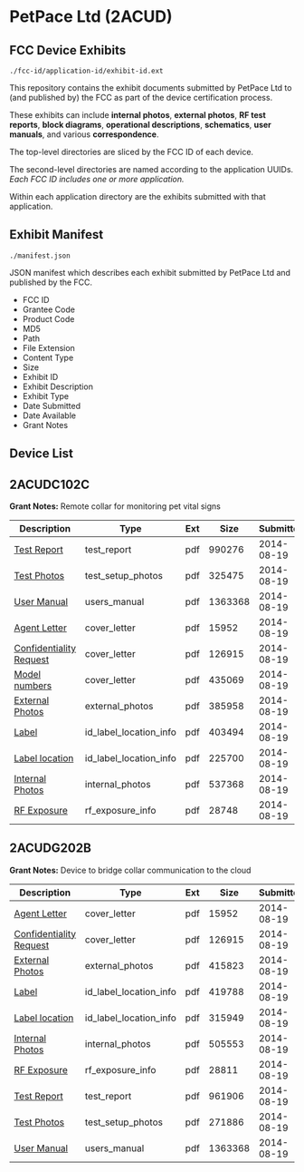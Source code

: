 # PetPace Ltd (2ACUD)
## FCC Device Exhibits

```
./fcc-id/application-id/exhibit-id.ext
```

This repository contains the exhibit documents submitted by PetPace Ltd to (and published by) the FCC as part of the device certification process.

These exhibits can include **internal photos**, **external photos**, **RF test reports**, **block diagrams**, **operational descriptions**, **schematics**, **user manuals**, and various **correspondence**.

The top-level directories are sliced by the FCC ID of each device.

The second-level directories are named according to the application UUIDs. *Each FCC ID includes one or more application.*

Within each application directory are the exhibits submitted with that application. 

## Exhibit Manifest

```
./manifest.json
```

JSON manifest which describes each exhibit submitted by PetPace Ltd and published by the FCC.

- FCC ID
- Grantee Code
- Product Code
- MD5
- Path
- File Extension
- Content Type
- Size
- Exhibit ID
- Exhibit Description
- Exhibit Type
- Date Submitted
- Date Available
- Grant Notes

## Device List
## 2ACUDC102C
**Grant Notes:** Remote collar for monitoring pet vital signs

| Description | Type | Ext | Size | Submitted | Available |
| ----------- | ---- | --- | ---- | --------- | --------- |
| [Test Report](2ACUDC102C/2e95eb8e4c2b36c1cc064c21f0f6b924/2362359.pdf) | test_report | pdf | 990276 | 2014-08-19 | 2014-08-19 |
| [Test Photos](2ACUDC102C/2e95eb8e4c2b36c1cc064c21f0f6b924/2362374.pdf) | test_setup_photos | pdf | 325475 | 2014-08-19 | 2014-08-19 |
| [User Manual](2ACUDC102C/2e95eb8e4c2b36c1cc064c21f0f6b924/2362375.pdf) | users_manual | pdf | 1363368 | 2014-08-19 | 2014-08-19 |
| [Agent Letter](2ACUDC102C/2e95eb8e4c2b36c1cc064c21f0f6b924/2362347.pdf) | cover_letter | pdf | 15952 | 2014-08-19 | 2014-08-19 |
| [Confidentiality Request](2ACUDC102C/2e95eb8e4c2b36c1cc064c21f0f6b924/2362348.pdf) | cover_letter | pdf | 126915 | 2014-08-19 | 2014-08-19 |
| [Model numbers](2ACUDC102C/2e95eb8e4c2b36c1cc064c21f0f6b924/2362349.pdf) | cover_letter | pdf | 435069 | 2014-08-19 | 2014-08-19 |
| [External Photos](2ACUDC102C/2e95eb8e4c2b36c1cc064c21f0f6b924/2362351.pdf) | external_photos | pdf | 385958 | 2014-08-19 | 2014-08-19 |
| [Label](2ACUDC102C/2e95eb8e4c2b36c1cc064c21f0f6b924/2362353.pdf) | id_label_location_info | pdf | 403494 | 2014-08-19 | 2014-08-19 |
| [Label location](2ACUDC102C/2e95eb8e4c2b36c1cc064c21f0f6b924/2362354.pdf) | id_label_location_info | pdf | 225700 | 2014-08-19 | 2014-08-19 |
| [Internal Photos](2ACUDC102C/2e95eb8e4c2b36c1cc064c21f0f6b924/2362352.pdf) | internal_photos | pdf | 537368 | 2014-08-19 | 2014-08-19 |
| [RF Exposure](2ACUDC102C/2e95eb8e4c2b36c1cc064c21f0f6b924/2362358.pdf) | rf_exposure_info | pdf | 28748 | 2014-08-19 | 2014-08-19 |
## 2ACUDG202B
**Grant Notes:** Device to bridge collar communication to the cloud

| Description | Type | Ext | Size | Submitted | Available |
| ----------- | ---- | --- | ---- | --------- | --------- |
| [Agent Letter](2ACUDG202B/63f1d4831047d5522ca419846465b730/2362347.pdf) | cover_letter | pdf | 15952 | 2014-08-19 | 2014-08-19 |
| [Confidentiality Request](2ACUDG202B/63f1d4831047d5522ca419846465b730/2362348.pdf) | cover_letter | pdf | 126915 | 2014-08-19 | 2014-08-19 |
| [External Photos](2ACUDG202B/63f1d4831047d5522ca419846465b730/2362451.pdf) | external_photos | pdf | 415823 | 2014-08-19 | 2014-08-19 |
| [Label](2ACUDG202B/63f1d4831047d5522ca419846465b730/2362453.pdf) | id_label_location_info | pdf | 419788 | 2014-08-19 | 2014-08-19 |
| [Label location](2ACUDG202B/63f1d4831047d5522ca419846465b730/2362454.pdf) | id_label_location_info | pdf | 315949 | 2014-08-19 | 2014-08-19 |
| [Internal Photos](2ACUDG202B/63f1d4831047d5522ca419846465b730/2362452.pdf) | internal_photos | pdf | 505553 | 2014-08-19 | 2014-08-19 |
| [RF Exposure](2ACUDG202B/63f1d4831047d5522ca419846465b730/2362458.pdf) | rf_exposure_info | pdf | 28811 | 2014-08-19 | 2014-08-19 |
| [Test Report](2ACUDG202B/63f1d4831047d5522ca419846465b730/2362460.pdf) | test_report | pdf | 961906 | 2014-08-19 | 2014-08-19 |
| [Test Photos](2ACUDG202B/63f1d4831047d5522ca419846465b730/2362461.pdf) | test_setup_photos | pdf | 271886 | 2014-08-19 | 2014-08-19 |
| [User Manual](2ACUDG202B/63f1d4831047d5522ca419846465b730/2362375.pdf) | users_manual | pdf | 1363368 | 2014-08-19 | 2014-08-19 |
